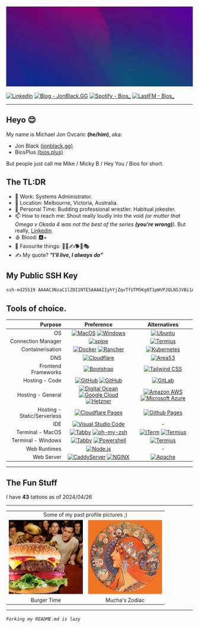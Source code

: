 ![Header](Profile/Assets/Images/Optimized/Other/header.webp)

[![LinkedIn](https://img.shields.io/badge/LinkedIn-byMichaelJon-2962FF?style=for-the-badge&logo=linkedin&logoColor=white)](https://www.linkedin.com/in/bymichaeljon)
[![Blog - JonBlack.GG](https://img.shields.io/badge/Blog%20-%20JonBlack.GG-000?style=for-the-badge&logo=hugo&logoColor=white)](https://jonblack.gg/)
[![Spotify - Bios_](https://img.shields.io/badge/Spotify-Bios__-00C300?&style=for-the-badge&logo=spotify&logoColor=white)](https://open.spotify.com/user/bios_)
[![LastFM - Bios_](https://img.shields.io/badge/LastFM%20-%20Bios__-D51007?style=for-the-badge&logo=last.fm&logoColor=white)](https://www.last.fm/user/Bios_)
<!-- [![GitHub](https://img.shields.io/badge/Github%20-%20BiosPlus%20-100000?style=for-the-badge&logo=github&logoColor=white)](https://github.com/BiosPlus) -->

---

## Heyo 😊

My name is Michael Jon Ovcaric **(he/him)**, aka:
- Jon Black [(jonblack.gg)](https://jonblack.gg)
- BiosPlus [(bios.plus)](https://bios.plus)

But people just call me Mike / Micky B / Hey You / Bios for short.

## The TL:DR

- 🏢 Work: Systems Administrator.
- 📍 Location: Melbourne, Victoria, Australia.
- 🤼 Personal Time: Budding professional wrestler. Habitual jokester.
- 📫 How to reach me: Shout really loudly into the void *(or mutter that Omega v Okada 4 was not the best of the series ***(you're wrong)***)*. But really, [Linkedin](https://www.linkedin.com/in/bymichaeljon).
- 🩸 Blood: 🅰️+
- 🎉 Favourite things: 🤼👺✍️🐕🍌🎭
- ✍️ My quote? ***"I'll live, I always do"***

## My Public SSH Key
```sh
ssh-ed25519 AAAAC3NzaC1lZDI1NTE5AAAAIIyhYjZqvTfUTM5Kg0T1pWVPJQLN5JVBi1AoqE1PKIC5
```

## Tools of choice.

| Purpose | Preference | Alternatives |
|---:|:---:|:---:|
| OS | [![MacOS](https://img.shields.io/badge/MacOS-000000?style=for-the-badge&logo=apple&logoColor=white)](https://www.apple.com/macos) [![Windows](https://img.shields.io/badge/Windows-0078D6?style=for-the-badge&logo=windows&logoColor=white)](https://www.microsoft.com/windows) | [![Ubuntu](https://img.shields.io/badge/Ubuntu-E95420?style=for-the-badge&logo=ubuntu&logoColor=white)](https://ubuntu.com) |
| Connection Manager | [![xpipe](https://img.shields.io/badge/xpipe-000000?style=for-the-badge&logo=xpipe&logoColor=white)](https://xpipe.io) | [![Termius](https://img.shields.io/badge/Termius-000000?style=for-the-badge&logo=termius&logoColor=white)](https://termius.com) |
| Containerisation | [![Docker](https://img.shields.io/badge/Docker-2CA5E0?style=for-the-badge&logo=docker&logoColor=white)](https://www.docker.com) [![Rancher](https://img.shields.io/badge/Rancher-0075A8?style=for-the-badge&logo=rancher&logoColor=white)](https://rancher.com) | [![Kubernetes](https://img.shields.io/badge/kubernetes-326ce5.svg?&style=for-the-badge&logo=kubernetes&logoColor=white)](https://kubernetes.io) |
| DNS | [![Cloudflare](https://img.shields.io/badge/Cloudflare-F38020?style=for-the-badge&logo=Cloudflare&logoColor=white)](https://www.cloudflare.com) | [![Area53](https://img.shields.io/badge/Area53-232F3E?style=for-the-badge&logo=Amazon%20AWS&logoColor=white)](https://aws.amazon.com/route53) |
| Frontend Frameworks | [![Bootstrap](https://img.shields.io/badge/Bootstrap-563D7C?style=for-the-badge&logo=bootstrap&logoColor=white)](https://getbootstrap.com) | [![Tailwind CSS](https://img.shields.io/badge/Tailwind_CSS-38B2AC?style=for-the-badge&logo=tailwind-css&logoColor=white)](https://tailwindcss.com) |
| Hosting - Code | [![GitHub](https://img.shields.io/badge/Github-2088FF?style=for-the-badge&logo=github&logoColor=white)](https://github.com) [![GitHub](https://img.shields.io/badge/Github_Actions-2088FF?style=for-the-badge&logo=github-actions&logoColor=white)](https://github.com/features/actions) | [![GitLab](https://img.shields.io/badge/GitLab-FCA121?style=for-the-badge&logo=gitlab&logoColor=white)](https://gitlab.com) |
| Hosting - General | [![Digital Ocean](https://img.shields.io/badge/Digital_Ocean-0080FF?style=for-the-badge&logo=DigitalOcean&logoColor=white)](https://www.digitalocean.com) [![Google Cloud](https://img.shields.io/badge/Google_Cloud-4285F4?style=for-the-badge&logo=google-cloud&logoColor=white)](https://cloud.google.com) [![Hetzner](https://img.shields.io/badge/Hetzner-D50C2D?style=for-the-badge&logo=hetzner&logoColor=white)](https://www.hetzner.com) | [![Amazon AWS](https://img.shields.io/badge/Amazon_AWS-FF9900?style=for-the-badge&logo=amazonaws&logoColor=white)](https://aws.amazon.com) [![Microsoft Azure](https://img.shields.io/badge/microsoft%20azure-0089D6?style=for-the-badge&logo=microsoft-azure&logoColor=white)](https://azure.microsoft.com) |
| Hosting - Static/Serverless | [![Cloudflare Pages](https://img.shields.io/badge/Cloudflare%20Pages-F38020?style=for-the-badge&logo=Cloudflare%20Pages&logoColor=white)](https://pages.cloudflare.com) | [![Github Pages](https://img.shields.io/badge/GitHub%20Pages-222222?style=for-the-badge&logo=GitHub%20Pages&logoColor=white)](https://pages.github.com)  |
| IDE | [![Visual Studio Code](https://img.shields.io/badge/Visual_Studio_Code-0078D4?style=for-the-badge&logo=visual%20studio%20code&logoColor=white)](https://code.visualstudio.com) | - |
| Terminal - MacOS | [![Tabby](https://img.shields.io/badge/Tabby-4D4D4D?style=for-the-badge&logo=tabby&logoColor=white)](https://tabby.sh) [![oh-my-zsh](https://img.shields.io/badge/oh--my--zsh-000000?style=for-the-badge&logo=ohmyzsh&logoColor=white)](https://ohmyz.sh) | [![iTerm](https://img.shields.io/badge/iTerm2-000000?style=for-the-badge&logo=iterm2&logoColor=white)](https://iterm2.com) [![Termius](https://img.shields.io/badge/Termius-000000?style=for-the-badge&logo=termius&logoColor=white)](https://termius.com)  |
| Terminal - Windows | [![Tabby](https://img.shields.io/badge/Tabby-4D4D4D?style=for-the-badge&logo=tabby&logoColor=white)](https://tabby.sh) [![Powershell](https://img.shields.io/badge/Powershell-000000?style=for-the-badge&logo=powershell&logoColor=white)](https://docs.microsoft.com/powershell) | [![Termius](https://img.shields.io/badge/Termius-000000?style=for-the-badge&logo=termius&logoColor=white)](https://termius.com)  |
| Web Runtimes | [![Node.js](https://img.shields.io/badge/Node%20js-339933?style=for-the-badge&logo=nodedotjs&logoColor=white)](https://nodejs.org) | - |
| Web Server | [![CaddyServer](https://img.shields.io/badge/CaddyServer-00ACD7?style=for-the-badge&logo=caddy&logoColor=white)](https://caddyserver.com) [![NGINX](https://img.shields.io/badge/NGINX-009639?style=for-the-badge&logo=nginx&logoColor=white)](https://www.nginx.com) | [![Apache](https://img.shields.io/badge/Apache-D22128?style=for-the-badge&logo=Apache&logoColor=white)](https://httpd.apache.org) |

---

## The Fun Stuff

I have **43** tattoos as of 2024/04/26

---

<table>
    <tr>
        <tr>
            <td colspan="2"><center>Some of my past profile pictures ;)</center></td>
        </tr>
    <tr>
        <td><img src="Profile/Assets/Images/Optimized/Profile_Pictures/burgertime.webp" alt="Burgertime!" width="200px"></td>
        <td><img src="Profile/Assets/Images/Optimized/Profile_Pictures/mucha_zodiac.webp" alt="Mucha_Zodiac" width="200px"></td>
    </tr>
    <tr>
        <td><center>Burger Time</center></td>
        <td><center>Mucha's Zodiac</center></td>
    </tr>
</table>

---

*```Forking my README.md is lazy```*
